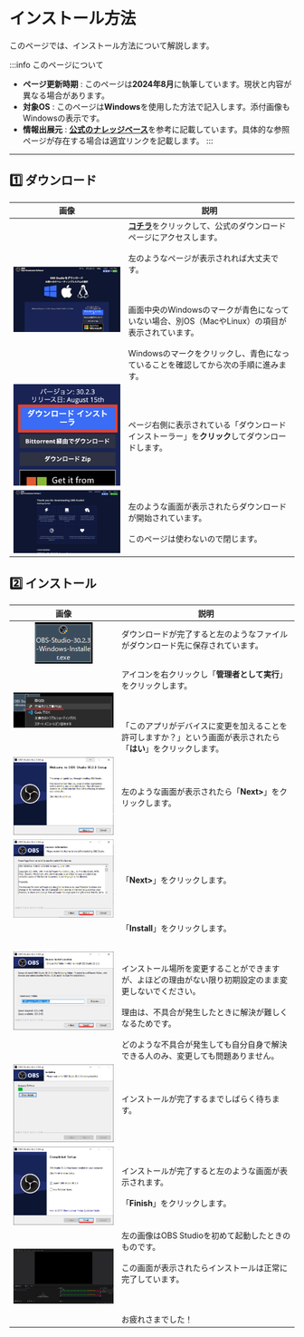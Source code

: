 # インストール方法

このページでは、インストール方法について解説します。

:::info このページについて

- **ページ更新時期** : このページは**2024年8月**に執筆しています。現状と内容が異なる場合があります。
- **対象OS** : このページは**Windows**を使用した方法で記入します。添付画像もWindowsの表示です。
- **情報出展元** : [**公式のナレッジベース**](https://obsproject.com/kb/)を参考に記載しています。具体的な参照ページが存在する場合は適宜リンクを記載します。
:::

***

## 1️⃣ ダウンロード

| 画像 | 説明 |
| --- | --- |
| ![obs_dawnload_page](obs_dawnload_page.png) | [**コチラ**](https://obsproject.com/ja/download)をクリックして、公式のダウンロードページにアクセスします。 <br></br>左のようなページが表示されれば大丈夫です。<br></br><br></br> 画面中央のWindowsのマークが青色になっていない場合、別OS（MacやLinux）の項目が表示されています。<br></br>Windowsのマークをクリックし、青色になっていることを確認してから次の手順に進みます。|
|![obs_dawnload_installer](obs_dawnload_installer.png) |ページ右側に表示されている「ダウンロードインストーラー」を**クリック**してダウンロードします。|
|![obs_dawnload_thanks](obs_dawnload_thanks.png)|左のような画面が表示されたらダウンロードが開始されています。<br></br>このページは使わないので閉じます。|

## 2️⃣ インストール

| 画像 | 説明 |
| :---: | --- |
|![installer](installer.png)|ダウンロードが完了すると左のようなファイルがダウンロード先に保存されています。<br></br>|
|![install_as_admin](install_as_admin.png)|アイコンを右クリックし「**管理者として実行**」をクリックします。<br></br><br></br>「このアプリがデバイスに変更を加えることを許可しますか？」という画面が表示されたら「**はい**」をクリックします。|
|![install_welcome](install_welcome.png)|左のような画面が表示されたら「**Next>**」をクリックします。|
|![install_license_info](install_license_info.png)|「**Next>**」をクリックします。|
|![install_location](install_location.png)|「**Install**」をクリックします。<br></br><br></br>インストール場所を変更することができますが、よほどの理由がない限り初期設定のまま変更しないでください。<br></br>理由は、不具合が発生したときに解決が難しくなるためです。<br></br>どのような不具合が発生しても自分自身で解決できる人のみ、変更しても問題ありません。|
|![install_installing](install_installing.png)|インストールが完了するまでしばらく待ちます。|
|![install_finish](install_finish.png)|インストールが完了すると左のような画面が表示されます。<br></br>「**Finish**」をクリックします。|
|![obs_first_window](obs_first_window.png)|左の画像はOBS Studioを初めて起動したときのものです。<br></br>この画面が表示されたらインストールは正常に完了しています。<br></br><br></br>お疲れさまでした！|
